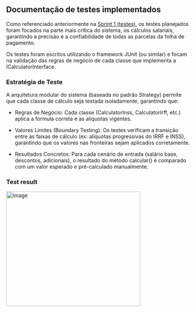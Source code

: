 ## Documentação de testes implementados

Como referenciado anteriormente na [Sprint 1 (testes)](Sprint_1/testes.md), os testes planejados foram focados na parte mais crítica do sistema, os cálculos salariais, garantindo a precisão e a confiabilidade de todas as parcelas da folha de pagamento.

Os testes foram escritos utilizando o framework JUnit (ou similar) e focam na validação das regras de negócio de cada classe que implementa a ICalculatorInterface.

### Estratégia de Teste

A arquitetura modular do sistema (baseada no padrão Strategy) permite que cada classe de cálculo seja testada isoladamente, garantindo que:

* Regras de Negócio: Cada classe (CalculatorInss, CalculatorIrff, etc.) aplica a fórmula correta e as alíquotas vigentes.

* Valores Limites (Boundary Testing): Os testes verificam a transição entre as faixas de cálculo (ex: alíquotas progressivas do IRRF e INSS), garantindo que os valores nas fronteiras sejam aplicados corretamente.

* Resultados Concretos: Para cada cenário de entrada (salário base, descontos, adicionais), o resultado do método calcular() é comparado com um valor esperado e pré-calculado manualmente.

### Test result

<img width="363" height="311" alt="image" src="https://github.com/user-attachments/assets/0df0bdea-efdc-400d-914d-40edcff437e9" />
